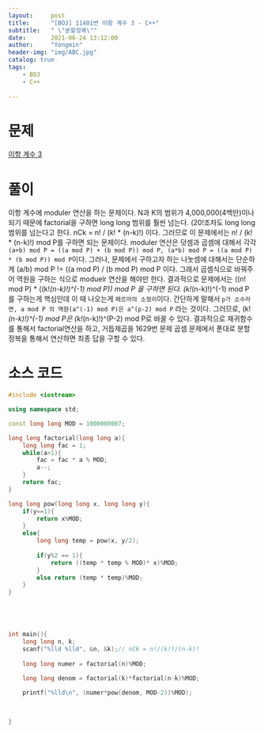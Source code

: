 ```yaml
---
layout:     post
title:      "[BOJ] 11401번 이항 계수 3 - C++"
subtitle:   " \"분할정복\""
date:       2021-06-24 13:12:00
author:     "Yongmin"
header-img: "img/ABC.jpg"
catalog: true
tags:
    - BOJ
    - C++
  
---
```


# 문제
[이항 계수 3](https://www.acmicpc.net/problem/11401)

# 풀이
이항 계수에 moduler 연산을 하는 문제이다. N과 K의 범위가 4,000,000(4백만)이나 되기 때문에 factorial을 구하면 long long 범위를 훨씬 넘는다. (20!조차도 long long 범위를 넘는다고 한다.
nCk = n! / (k! * (n-k)!) 이다. 그러므로 이 문제에서는 n! / (k! * (n-k)!) mod P를 구하면 되는 문제이다.
moduler 연산은 덧셈과 곱셈에 대해서 각각 ```(a+b) mod P = ((a mod P) + (b mod P)) mod P, (a*b) mod P = ((a mod P) * (b mod P)) mod P```이다. 그러나, 문제에서 구하고자 하는
나눗셈에 대해서는 단순하게 (a/b) mod P != ((a mod P) / (b mod P) mod P 이다. 그래서 곱셈식으로 바꿔주어 역원을 구하는 식으로 moduelr 연산을 해야만 한다. 
결과적으로 문제에서는 ((n! mod P) * ((k!*(n-k)!)^(-1) mod P)) mod P 을 구하면 된다. (k!*(n-k)!)^(-1) mod P 를 구하는게 핵심인데 이 때 나오는게 ```페르마의 소정리```이다.
간단하게 말해서 ```p가 소수라면, a mod P 의 역원(a^(-1) mod P)은 a^(p-2) mod P``` 라는 것이다. 그러므로, (k!*(n-k)!)^(-1) mod P은 (k!*(n-k)!)^(P-2) mod P로 바꿀 수 있다.
결과적으로 재귀함수를 통해서 factorial연산을 하고, 거듭제곱을 1629번 문제 곱셈 문제에서 푼대로 분할 정복을 통해서 연산하면 최종 답을 구할 수 있다.


# 소스 코드

```c++
#include <iostream>

using namespace std;

const long long MOD = 1000000007;

long long factorial(long long a){
    long long fac = 1;
    while(a>1){
        fac = fac * a % MOD;
        a--;
    }
    return fac;
}

long long pow(long long x, long long y){
    if(y==1){
        return x%MOD;
    }
    else{
        long long temp = pow(x, y/2);
        
        if(y%2 == 1){
            return ((temp * temp % MOD)* x)%MOD;
        }
        else return (temp * temp)%MOD;
    }
}





int main(){
    long long n, k;
    scanf("%lld %lld", &n, &k);// nCk = n!/(k!)/(n-k)!
    
    long long numer = factorial(n)%MOD;

    long long denom = factorial(k)*factorial(n-k)%MOD;
    
    printf("%lld\n", (numer*pow(denom, MOD-2))%MOD);
    
    

}
```
